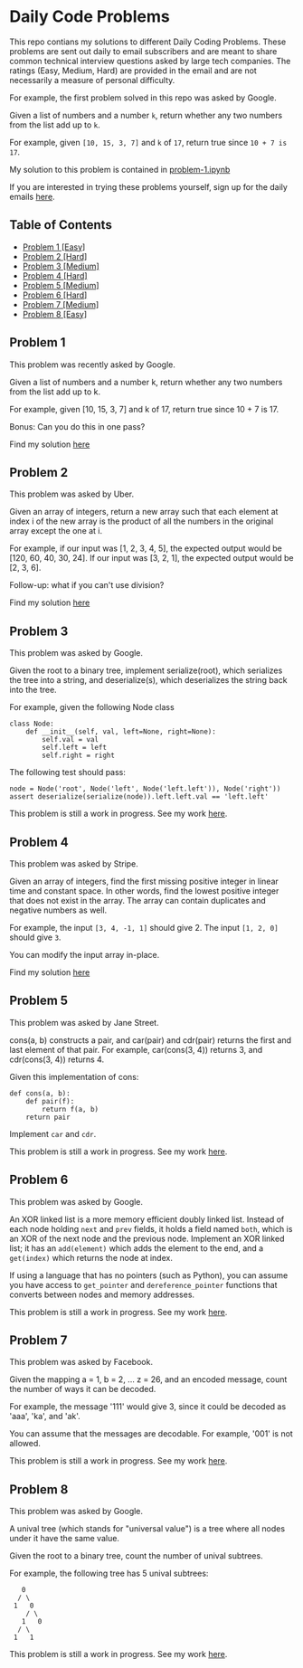 # Daily Code Problems

This repo contians my solutions to different Daily Coding Problems. These problems are sent out daily to email subscribers and are meant to share common technical interview questions asked by large tech companies. The ratings (Easy, Medium, Hard) are provided in the email and are not necessarily a measure of personal difficulty.


For example, the first problem solved in this repo was asked by Google.

Given a list of numbers and a number ```k```, return whether any two numbers from the list add up to ```k```.

For example, given ```[10, 15, 3, 7]``` and ```k``` of ```17```, return true since ```10 + 7 is 17```.

My solution to this problem is contained in [problem-1.ipynb](https://github.com/baylessshannon/daily-code-problems/blob/master/problem-1.ipynb)

If you are interested in trying these problems yourself, sign up for the daily emails [here](https://www.dailycodingproblem.com/).

## Table of Contents

- [Problem 1 [Easy]](#problem-1)
- [Problem 2 [Hard]](#problem-2)
- [Problem 3 [Medium]](#problem-3)
- [Problem 4 [Hard]](#problem-4)
- [Problem 5 [Medium]](#problem-5)
- [Problem 6 [Hard]](#problem-6)
- [Problem 7 [Medium]](#problem-7)
- [Problem 8 [Easy]](#problem-8)

## Problem 1

This problem was recently asked by Google.

Given a list of numbers and a number k, return whether any two numbers from the list add up to k.

For example, given [10, 15, 3, 7] and k of 17, return true since 10 + 7 is 17.

Bonus: Can you do this in one pass?

Find my solution [here](https://github.com/baylessshannon/daily-code-problems/blob/master/problem-1.ipynb)

## Problem 2 
This problem was asked by Uber.

Given an array of integers, return a new array such that each element at index i of the new array is the product of all the numbers in the original array except the one at i.

For example, if our input was [1, 2, 3, 4, 5], the expected output would be [120, 60, 40, 30, 24]. If our input was [3, 2, 1], the expected output would be [2, 3, 6].

Follow-up: what if you can't use division?

Find my solution [here](https://github.com/baylessshannon/daily-code-problems/blob/master/problem-2.ipynb)

## Problem 3
This problem was asked by Google.

Given the root to a binary tree, implement serialize(root), which serializes the tree into a string, and deserialize(s), which deserializes the string back into the tree.

For example, given the following Node class
```
class Node:
    def __init__(self, val, left=None, right=None):
        self.val = val
        self.left = left
        self.right = right
```
The following test should pass:
```
node = Node('root', Node('left', Node('left.left')), Node('right'))
assert deserialize(serialize(node)).left.left.val == 'left.left'
```


This problem is still a work in progress. See my work [here](https://github.com/baylessshannon/daily-code-problems/blob/master/problem-3.ipynb).

## Problem 4
This problem was asked by Stripe.

Given an array of integers, find the first missing positive integer in linear time and constant space. In other words, find the lowest positive integer that does not exist in the array. The array can contain duplicates and negative numbers as well.

For example, the input ```[3, 4, -1, 1]``` should give 2. The input ```[1, 2, 0]``` should give ```3```.

You can modify the input array in-place.

Find my solution [here](https://github.com/baylessshannon/daily-code-problems/blob/master/problem-4.ipynb)

## Problem 5
This problem was asked by Jane Street.

cons(a, b) constructs a pair, and car(pair) and cdr(pair) returns the first and last element of that pair. For example, car(cons(3, 4)) returns 3, and cdr(cons(3, 4)) returns 4.

Given this implementation of cons:
```
def cons(a, b):
    def pair(f):
        return f(a, b)
    return pair
```
Implement ```car``` and ```cdr```.

This problem is still a work in progress. See my work [here](https://github.com/baylessshannon/daily-code-problems/blob/master/problem-5.ipynb).

## Problem 6
This problem was asked by Google.

An XOR linked list is a more memory efficient doubly linked list. Instead of each node holding ```next``` and ```prev``` fields, it holds a field named ```both```, which is an XOR of the next node and the previous node. Implement an XOR linked list; it has an ```add(element)``` which adds the element to the end, and a ```get(index)``` which returns the node at index.

If using a language that has no pointers (such as Python), you can assume you have access to ```get_pointer``` and ```dereference_pointer``` functions that converts between nodes and memory addresses.

This problem is still a work in progress. See my work [here](https://github.com/baylessshannon/daily-code-problems/blob/master/problem-6.ipynb).

## Problem 7
This problem was asked by Facebook.

Given the mapping a = 1, b = 2, ... z = 26, and an encoded message, count the number of ways it can be decoded.

For example, the message '111' would give 3, since it could be decoded as 'aaa', 'ka', and 'ak'.

You can assume that the messages are decodable. For example, '001' is not allowed.

This problem is still a work in progress. See my work [here](https://github.com/baylessshannon/daily-code-problems/blob/master/problem-7.ipynb).

## Problem 8
This problem was asked by Google.

A unival tree (which stands for "universal value") is a tree where all nodes under it have the same value.

Given the root to a binary tree, count the number of unival subtrees.

For example, the following tree has 5 unival subtrees:
```
   0
  / \
 1   0
    / \
   1   0
  / \
 1   1
 ```

 This problem is still a work in progress. See my work [here](https://github.com/baylessshannon/daily-code-problems/blob/master/problem-8.ipynb).